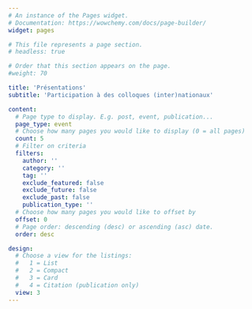 ```yaml
---
# An instance of the Pages widget.
# Documentation: https://wowchemy.com/docs/page-builder/
widget: pages

# This file represents a page section.
# headless: true

# Order that this section appears on the page.
#weight: 70

title: 'Présentations'
subtitle: 'Participation à des colloques (inter)nationaux'

content:
  # Page type to display. E.g. post, event, publication...
  page_type: event
  # Choose how many pages you would like to display (0 = all pages)
  count: 5
  # Filter on criteria
  filters:
    author: ''
    category: ''
    tag: ''
    exclude_featured: false
    exclude_future: false
    exclude_past: false
    publication_type: ''
  # Choose how many pages you would like to offset by
  offset: 0
  # Page order: descending (desc) or ascending (asc) date.
  order: desc

design:
  # Choose a view for the listings:
  #   1 = List
  #   2 = Compact
  #   3 = Card
  #   4 = Citation (publication only)
  view: 3
---
```


